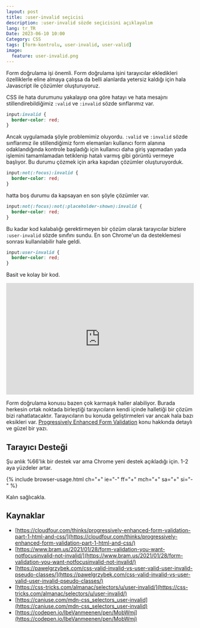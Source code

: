 ```yaml
---
layout: post
title: :user-invalid seçicisi
description: :user-invalid sözde seçicisini açıklayalım
lang: tr_TR
Date: 2023-06-10 10:00
Category: CSS
tags: [form-kontrolu, user-invalid, user-valid]
image:
  feature: user-invalid.png
---
```


Form doğrulama işi önemli. Form doğrulama işini tarayıcılar ekledikleri özelliklerle eline almaya çalışsa da belli alanlarda yetersiz kaldığı için hala Javascript ile çözümler oluşturuyoruz.

CSS ile hata durumunu yakalayıp ona göre hatayı ve hata mesajını stillendirebildiğimiz `:valid` ve `:invalid` sözde sınflarımız var. 

```css
input:invalid {
  border-color: red;
}
```

Ancak uygulamada şöyle problemimiz oluyordu. `:valid` ve `:invalid` sözde sınflarımız ile stillendiğimiz form elemanları kullanıcı form alanına odaklandığında kontrole başladığı için kullanıcı daha giriş yapmadan yada işlemini tamamlamadan tetiklenip hatalı varmış gibi görüntü vermeye başlıyor. Bu durumu çözmek için arka kapıdan çözümler oluşturuyorduk.

```css
input:not(:focus):invalid {
  border-color: red;
}
```

hatta boş durumu da kapsayan en son şöyle çözümler var.

```css
input:not(:focus):not(:placeholder-shown):invalid {
  border-color: red;
}
```
Bu kadar kod kalabalığı gerektirmeyen bir çözüm olarak tarayıcılar bizlere `:user-invalid` sözde sınıfını sundu. En son Chrome'un da desteklemesi sonrası kullanılabilir hale geldi.

```css
input:user-invalid {
  border-color: red;
}
```

Basit ve kolay bir kod. 

<iframe height="300" style="width: 100%;" scrolling="no" title=":user-invalid" src="https://codepen.io/fatihhayri/embed/ZEwGXXz?default-tab=html%2Cresult&zoom=0.5" frameborder="no" loading="lazy" allowtransparency="true" allowfullscreen="true">
  See the Pen <a href="https://codepen.io/fatihhayri/pen/ZEwGXXz">
  :user-invalid</a> by Fatih Hayrioğlu (<a href="https://codepen.io/fatihhayri">@fatihhayri</a>)
  on <a href="https://codepen.io">CodePen</a>.
</iframe>

Form doğrulama konusu bazen çok karmaşık haller alabiliyor. Burada herkesin ortak noktada birleştiği tarayıcıların kendi içinde halletiği bir çözüm bizi rahatlatacaktır. Tarayıcıların bu konuda geliştirmeleri var ancak hala bazı eksikleri var. [Progressively Enhanced Form Validation](https://cloudfour.com/thinks/progressively-enhanced-form-validation-part-1-html-and-css/) konu hakkında detaylı ve güzel bir yazı. 

## Tarayıcı Desteği

Şu anlık %66'lık bir destek var ama Chrome yeni destek açıkladığı için. 1-2 aya yüzdeler artar.

{% include browser-usage.html ch="+" ie="-" ff="+" mch="+" sa="+" si="-" %}

Kalın sağlıcakla.

## Kaynaklar

 - [https://cloudfour.com/thinks/progressively-enhanced-form-validation-part-1-html-and-css/](https://cloudfour.com/thinks/progressively-enhanced-form-validation-part-1-html-and-css/)
 - [https://www.bram.us/2021/01/28/form-validation-you-want-notfocusinvalid-not-invalid/](https://www.bram.us/2021/01/28/form-validation-you-want-notfocusinvalid-not-invalid/)
 - [https://pawelgrzybek.com/css-valid-invalid-vs-user-valid-user-invalid-pseudo-classes/](https://pawelgrzybek.com/css-valid-invalid-vs-user-valid-user-invalid-pseudo-classes/)
 - [https://css-tricks.com/almanac/selectors/u/user-invalid/](https://css-tricks.com/almanac/selectors/u/user-invalid/)
 - [https://caniuse.com/mdn-css_selectors_user-invalid](https://caniuse.com/mdn-css_selectors_user-invalid)
 - [https://codepen.io/IbeVanmeenen/pen/MobWmj](https://codepen.io/IbeVanmeenen/pen/MobWmj)